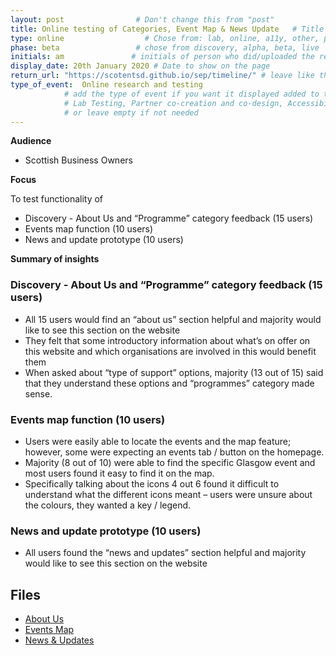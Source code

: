 ```yaml
---
layout: post                # Don't change this from "post"
title: Online testing of Categories, Event Map & News Update   # Title to show on the page
type: online                  # Chose from: lab, online, a11y, other, partner
phase: beta                 # chose from discovery, alpha, beta, live
initials: am               # initials of person who did/uploaded the research
display_date: 20th January 2020 # Date to show on the page
return_url: "https://scotentsd.github.io/sep/timeline/" # leave like this         
type_of_event:  Online research and testing            
            # add the type of event if you want it displayed added to the heading when the post if clicked on
            # Lab Testing, Partner co-creation and co-design, Accessibility, Online research and testing, Events, F2F and testing
            # or leave empty if not needed
---
```


**Audience**
- Scottish Business Owners


**Focus**

To test functionality of
- Discovery - About Us and “Programme” category feedback (15 users)
- Events map function (10 users)
- News and update prototype (10 users)

**Summary of insights**

### Discovery - About Us and “Programme” category feedback (15 users) ###


- All 15 users would find an “about us” section helpful and majority would like to see this section on the website
- They felt that some introductory information about what’s on offer on this website and which organisations are involved in this would benefit them
- When asked about “type of support” options, majority (13 out of 15) said that they understand these options and “programmes” category made sense.

### Events map function (10 users) ###

- Users were easily able to locate the events and the map feature; however, some were expecting an events tab / button on the homepage.
- Majority (8 out of 10) were able to find the specific Glasgow event and most users found it easy to find it on the map.
- Specifically talking about the icons 4 out 6 found it difficult to understand what the different icons meant – users were unsure about the colours, they wanted a key / legend.

### News and update prototype (10 users) ###
- All users found the “news and updates” section helpful and majority would like to see this section on the website

## Files ##
- [About Us](https://scotentsd.github.io/sep/files/SEP-About_Us-Programmes_Jan_2020.pptx)
- [Events Map](https://scotentsd.github.io/sep/files/SEP-Events_Map_Jan_2020.pptx)
- [News & Updates](https://scotentsd.github.io/sep/files/SEP-News_and_updates_Jan_2020.pptx)


